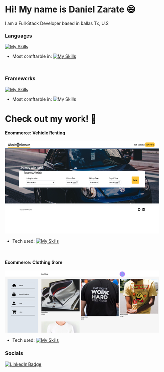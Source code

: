 <!--
**Ch40s1/Ch40s1** is a ✨ _special_ ✨ repository because its `README.md` (this file) appears on your GitHub profile.

Here are some ideas to get you started:

- 🔭 I’m currently working on ...
- 🌱 I’m currently learning ...
- 👯 I’m looking to collaborate on ...
- 🤔 I’m looking for help with ...
- 💬 Ask me about ...
- 📫 How to reach me: ...
- 😄 Pronouns: ...
- ⚡ Fun fact: ...
-->
Hi! My name is Daniel Zarate 😄
========================================================================================================================================

I am a Full-Stack Developer based in Dallas Tx, U.S.
<br/>

### Languages
[![My Skills](https://skillicons.dev/icons?i=html,css,js,ts,java,python,go)](https://skillicons.dev)
<br />
* Most comftarble in: [![My Skills](https://skillicons.dev/icons?i=js)](https://skillicons.dev)
<br/>

### Frameworks
[![My Skills](https://skillicons.dev/icons?i=tailwind,bootstrap,mongodb,express,react,nodejs,apollo,graphql)](https://skillicons.dev)
<br />
* Most comftarble in: [![My Skills](https://skillicons.dev/icons?i=tailwind,react)](https://skillicons.dev)

# Check out my work! 💯
 #### Ecommerce: Vehicle Renting
[<img src="./img/wheelsOnDemand.png" alt="website image" width="500px" height="300">](https://wheels-on-demand-83c5de82a3da.herokuapp.com/)
* Tech used:
 [![My Skills](https://skillicons.dev/icons?i=react,js,graphql,apollo,nodejs,mongodb)](https://skillicons.dev)

<br>

#### Ecommerce: Clothing Store
[<img src="./img/NextStore.png" alt="website image" width="500px" heigth="300">](https://next-store-psi-rouge.vercel.app/)
* Tech used:
 [![My Skills](https://skillicons.dev/icons?i=nextjs,ts,postgres)](https://skillicons.dev)


### Socials

<div id="badges">
  <a href="https://www.linkedin.com/in/daniel-zarate-66816113b/">
    <img src="https://img.shields.io/badge/LinkedIn-blue?style=for-the-badge&logo=linkedin&logoColor=white" alt="LinkedIn Badge"/>
  </a>
</div>
